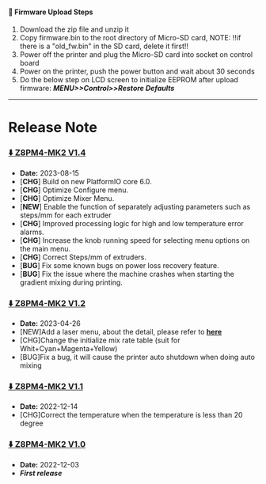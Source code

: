 #### :green_book: Firmware Upload Steps
1. Download the zip file and unzip it
2. Copy firmware.bin to the root directory of Micro-SD card, 
NOTE: !!if there is a "old_fw.bin" in the SD card, delete it first!!
3. Power off the printer and plug the Micro-SD card into socket on control board
4. Power on the printer, push the power button and wait about 30 seconds
5. Do the below step on LCD screen to initialize EEPROM after upload firmware:  ***MENU>>Control>>Restore Defaults***

----
# Release Note
### [:arrow_down: Z8PM4-MK2 V1.4](./Z8PM4MK2_V1_4.zip)
- **Date:** 2023-08-15
- [**CHG**] Build on new PlatformIO core 6.0.
- [**CHG**] Optimize Configure menu.
- [**CHG**] Optimize Mixer Menu.
- [**NEW**] Enable the function of separately adjusting parameters such as steps/mm for each extruder    
- [**CHG**] Improved processing logic for high and low temperature error alarms.
- [**CHG**] Increase the knob running speed for selecting menu options on the main menu.
- [**CHG**] Correct Steps/mm of extruders.
- [**BUG**] Fix some known bugs on power loss recovery feature.
- [**BUG**] Fix the issue where the machine crashes when starting the gradient mixing during printing. 

### [:arrow_down: Z8PM4-MK2 V1.2](./Z8PM4MK2_V1_2.zip)
- **Date:** 2023-04-26
- [NEW]Add a laser menu, about the detail, please refer to [**here**](https://github.com/ZONESTAR3D/Upgrade-kit-guide/tree/main/Laser_Engraving#two-turn-on-the-laser-engine-feature)
- [CHG]Change the initialize mix rate table (suit for Whit+Cyan+Magenta+Yellow)
- [BUG]Fix a bug, it will cause the printer auto shutdown when doing auto mixing

### [:arrow_down: Z8PM4-MK2 V1.1](./Z8PM4MK2_V1_1.zip)
- **Date:** 2022-12-14
- [CHG]Correct the temperature when the temperature is less than 20 degree

### [:arrow_down: Z8PM4-MK2 V1.0](./Z8PM4MK2_V1_0.zip)
- **Date:** 2022-12-03
- ***First release***